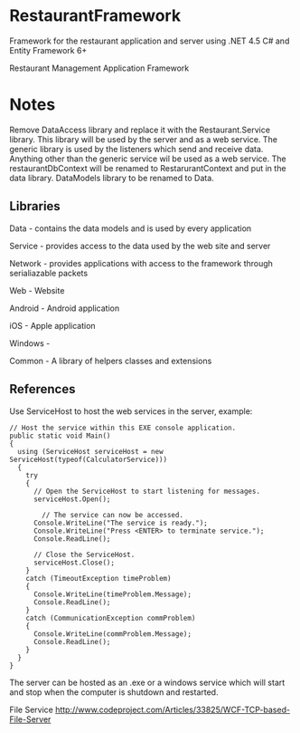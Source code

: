 # RestaurantFramework
Framework for the restaurant application and server using .NET 4.5 C# and Entity Framework 6+

Restaurant Management Application Framework

# Notes
Remove DataAccess library and replace it with the Restaurant.Service library. 
This library will be used by the server and as a web service. The generic library is used by the listeners which send and receive data. Anything other than the generic service wil be used as a web service. The restaurantDbContext will be renamed to RestarurantContext and put in the data library. DataModels library to be renamed to Data.


## Libraries

Data - contains the data models and is used by every application

Service - provides access to the data used by the web site and server

Network - provides applications with access to the framework through serialiazable packets

Web - Website

Android - Android application

iOS - Apple application

Windows - 

Common - A library of helpers classes and extensions

## References

Use ServiceHost to host the web services in the server, example:

```
// Host the service within this EXE console application. 
public static void Main()
{
  using (ServiceHost serviceHost = new ServiceHost(typeof(CalculatorService)))
  {
    try
    {
      // Open the ServiceHost to start listening for messages.
      serviceHost.Open();

        // The service can now be accessed.
      Console.WriteLine("The service is ready.");
      Console.WriteLine("Press <ENTER> to terminate service.");
      Console.ReadLine();

      // Close the ServiceHost.
      serviceHost.Close();
    }
    catch (TimeoutException timeProblem)
    {
      Console.WriteLine(timeProblem.Message);
      Console.ReadLine();
    }
    catch (CommunicationException commProblem)
    {
      Console.WriteLine(commProblem.Message);
      Console.ReadLine();
    }
  }
}
```
The server can be hosted as an .exe or a windows service which will start and stop when the computer is shutdown and restarted.

File Service http://www.codeproject.com/Articles/33825/WCF-TCP-based-File-Server
